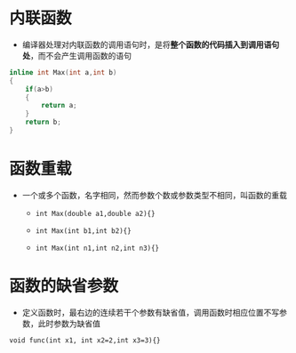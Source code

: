 # 内联函数
* 编译器处理对内联函数的调用语句时，是将**整个函数的代码插入到调用语句处**，而不会产生调用函数的语句

```c
inline int Max(int a,int b)
{
    if(a>b)
    {
        return a;
    }
    return b;
}
```

# 函数重载

* 一个或多个函数，名字相同，然而参数个数或参数类型不相同，叫函数的重载
    * `int Max(double a1,double a2){}`
    
    * `int Max(int b1,int b2){}`
    
    * `int Max(int n1,int n2,int n3){}`

# 函数的缺省参数

* 定义函数时，最右边的连续若干个参数有缺省值，调用函数时相应位置不写参数，此时参数为缺省值

`void func(int x1, int x2=2,int x3=3){}`
